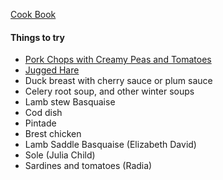 [Cook Book](https://github.com/vmsmith/CookBook/blob/master/README.md)  

#### Things to try  
* [Pork Chops with Creamy Peas and Tomatoes](https://github.com/vmsmith/CookBook/blob/master/dishes_to_try_pork-chops-peas-tomatoes.md)  
* [Jugged Hare](https://www.greatbritishchefs.com/recipes/classic-jugged-hare-recipe)  
* Duck breast with cherry sauce or plum sauce  
* Celery root soup, and other winter soups   
* Lamb stew Basquaise   
* Cod dish   
* Pintade  
* Brest chicken   
* Lamb Saddle Basquaise (Elizabeth David)  
* Sole (Julia Child)   
* Sardines and tomatoes (Radia)    

